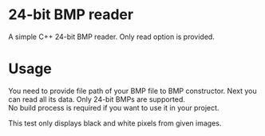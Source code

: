 # 24-bit BMP reader
A simple C++ 24-bit BMP reader. Only read option is provided.</br>

# Usage
You need to provide file path of your BMP file to BMP constructor. Next you can read all its data. Only 24-bit BMPs are supported.</br>
No build process is required if you want to use it in your project.</br>

This test only displays black and white pixels from given images.</br>

